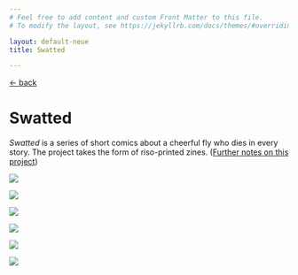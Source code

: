 ```yaml
---
# Feel free to add content and custom Front Matter to this file.
# To modify the layout, see https://jekyllrb.com/docs/themes/#overriding-theme-defaults

layout: default-neue
title: Swatted

---
```

[← back](comics)

# Swatted


*Swatted* is a series of short comics about a cheerful fly who dies in every story. The project takes the form of riso-printed zines. ([Further notes on this project](rca-notes))

![](images/fruitbowl_cover_blue.png)  


![](images/hotel_comic_readable.jpg)

![](images/ointment_origami_photo.jpg)    

![](images/hotel_origami_photo.jpg)    

![](images/swatted_final_show_1.jpg)  

![](images/swatted_on_shelves2.jpg)  
